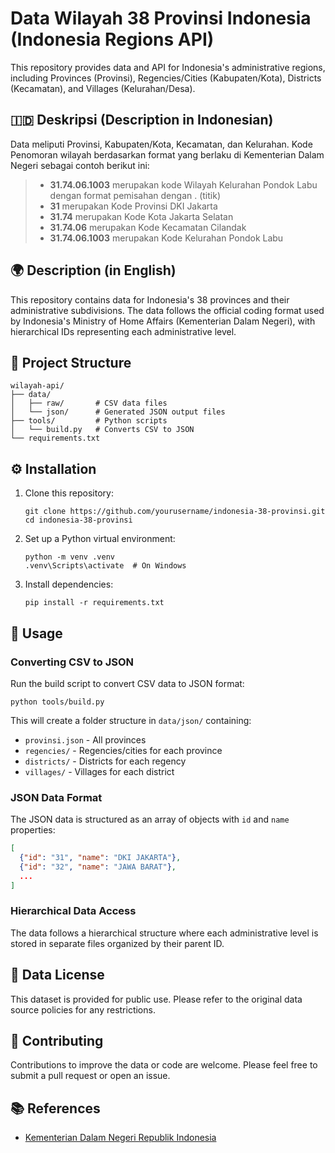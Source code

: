 # Data Wilayah 38 Provinsi Indonesia (Indonesia Regions API)

This repository provides data and API for Indonesia's administrative regions, including Provinces (Provinsi), Regencies/Cities (Kabupaten/Kota), Districts (Kecamatan), and Villages (Kelurahan/Desa).

## 🇮🇩 Deskripsi (Description in Indonesian)

Data meliputi Provinsi, Kabupaten/Kota, Kecamatan, dan Kelurahan. Kode Penomoran wilayah berdasarkan format yang berlaku di Kementerian Dalam Negeri sebagai contoh berikut ini:

> - **31.74.06.1003** merupakan kode Wilayah Kelurahan Pondok Labu dengan format pemisahan dengan . (titik)
> - **31** merupakan Kode Provinsi DKI Jakarta
> - **31.74** merupakan Kode Kota Jakarta Selatan
> - **31.74.06** merupakan Kode Kecamatan Cilandak
> - **31.74.06.1003** merupakan Kode Kelurahan Pondok Labu

## 🌍 Description (in English)

This repository contains data for Indonesia's 38 provinces and their administrative subdivisions. The data follows the official coding format used by Indonesia's Ministry of Home Affairs (Kementerian Dalam Negeri), with hierarchical IDs representing each administrative level.

## 📁 Project Structure

```
wilayah-api/
├── data/
│   ├── raw/       # CSV data files
│   └── json/      # Generated JSON output files
├── tools/         # Python scripts
│   └── build.py   # Converts CSV to JSON
└── requirements.txt
```

## ⚙️ Installation

1. Clone this repository:
   ```
   git clone https://github.com/yourusername/indonesia-38-provinsi.git
   cd indonesia-38-provinsi
   ```

2. Set up a Python virtual environment:
   ```
   python -m venv .venv
   .venv\Scripts\activate  # On Windows
   ```

3. Install dependencies:
   ```
   pip install -r requirements.txt
   ```

## 🚀 Usage

### Converting CSV to JSON

Run the build script to convert CSV data to JSON format:

```
python tools/build.py
```

This will create a folder structure in `data/json/` containing:
- `provinsi.json` - All provinces
- `regencies/` - Regencies/cities for each province
- `districts/` - Districts for each regency
- `villages/` - Villages for each district

### JSON Data Format

The JSON data is structured as an array of objects with `id` and `name` properties:

```json
[
  {"id": "31", "name": "DKI JAKARTA"},
  {"id": "32", "name": "JAWA BARAT"},
  ...
]
```

### Hierarchical Data Access

The data follows a hierarchical structure where each administrative level is stored in separate files organized by their parent ID.

## 📄 Data License

This dataset is provided for public use. Please refer to the original data source policies for any restrictions.

## 🤝 Contributing

Contributions to improve the data or code are welcome. Please feel free to submit a pull request or open an issue.

## 📚 References

- [Kementerian Dalam Negeri Republik Indonesia](https://www.kemendagri.go.id/)
